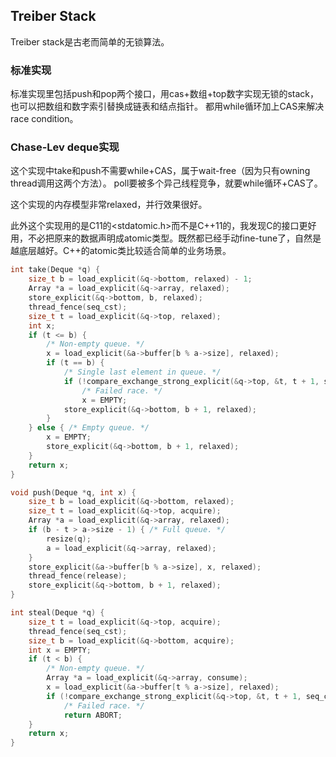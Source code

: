 ## Treiber Stack
Treiber stack是古老而简单的无锁算法。

### 标准实现
标准实现里包括push和pop两个接口，用cas+数组+top数字实现无锁的stack，也可以把数组和数字索引替换成链表和结点指针。
都用while循环加上CAS来解决race condition。

### Chase-Lev deque实现
这个实现中take和push不需要while+CAS，属于wait-free（因为只有owning thread调用这两个方法）。
poll要被多个异己线程竞争，就要while循环+CAS了。

这个实现的内存模型非常relaxed，并行效果很好。

此外这个实现用的是C11的<stdatomic.h>而不是C++11的<atomic>，我发现C的接口更好用，不必把原来的数据声明成atomic类型。既然都已经手动fine-tune了，自然是越底层越好。C++的atomic类比较适合简单的业务场景。

```c
int take(Deque *q) {
    size_t b = load_explicit(&q->bottom, relaxed) - 1;
    Array *a = load_explicit(&q->array, relaxed);
    store_explicit(&q->bottom, b, relaxed);
    thread_fence(seq_cst);
    size_t t = load_explicit(&q->top, relaxed);
    int x;
    if (t <= b) {
        /* Non-empty queue. */
        x = load_explicit(&a->buffer[b % a->size], relaxed);
        if (t == b) {
            /* Single last element in queue. */
            if (!compare_exchange_strong_explicit(&q->top, &t, t + 1, seq_cst, relaxed))
                /* Failed race. */
                x = EMPTY;
            store_explicit(&q->bottom, b + 1, relaxed);
        }
    } else { /* Empty queue. */
        x = EMPTY;
        store_explicit(&q->bottom, b + 1, relaxed);
    }
    return x;
}

void push(Deque *q, int x) {
    size_t b = load_explicit(&q->bottom, relaxed);
    size_t t = load_explicit(&q->top, acquire);
    Array *a = load_explicit(&q->array, relaxed);
    if (b - t > a->size - 1) { /* Full queue. */
        resize(q);
        a = load_explicit(&q->array, relaxed);
    }
    store_explicit(&a->buffer[b % a->size], x, relaxed);
    thread_fence(release);
    store_explicit(&q->bottom, b + 1, relaxed);
}

int steal(Deque *q) {
    size_t t = load_explicit(&q->top, acquire);
    thread_fence(seq_cst);
    size_t b = load_explicit(&q->bottom, acquire);
    int x = EMPTY;
    if (t < b) {
        /* Non-empty queue. */
        Array *a = load_explicit(&q->array, consume);
        x = load_explicit(&a->buffer[t % a->size], relaxed);
        if (!compare_exchange_strong_explicit(&q->top, &t, t + 1, seq_cst, relaxed))
            /* Failed race. */
            return ABORT;
    }
    return x;
}
```

